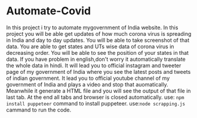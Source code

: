 
# Automate-Covid
In this project i try to automate mygovernment of India website.
In this project you will be able get updates of how much corona virus is spreading in India and day to day updates.
You will be able to take screenshot of that data.
You are able to get states and UTs wise  data of corona virus in decreasing order.
You will be able to see the position of your states in that data.
If you have problem in english,don't worry it automatically  translate the whole data in hindi.
It will lead you to official instagram and tweeter page of my government of India where you see the latest posts and tweets of indian government.
It lead you to official youtube channel of my government of India and plays a video and stop that auomatically.
Meanwhile it generate a HTML file and you will see the output of that file in last tab.
At the end all tabs and browser is closed automatically.
use: `npm install puppeteer` command to install puppeteer.
use:`node scrapping.js` cammand to run the code.
